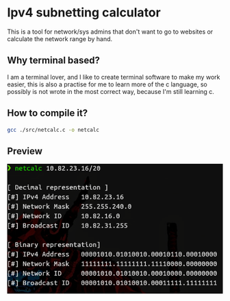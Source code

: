 # Ipv4 subnetting calculator
This is a tool for network/sys admins that don't want to go to websites or calculate the network range by hand.

## Why terminal based?
I am a terminal lover, and I like to create terminal software to make my work easier, this is also a practise for me to learn more of the c language, so possibly is not wrote in the most correct way, because I'm still learning c.

## How to compile it?

```bash
gcc ./src/netcalc.c -o netcalc
```
## Preview
![preview](./media/preview.png)
